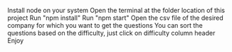 Install node on your system
Open the terminal at the folder location of this project
Run "npm install"
Run "npm start"
Open the csv file of the desired company for which you want to get the questions
You can sort the questions based on the difficulty, just click on difficulty column header
Enjoy
